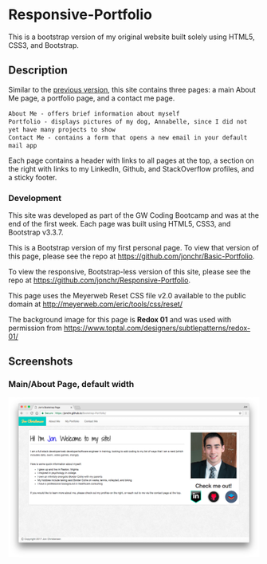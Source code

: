# Responsive-Portfolio
This is a bootstrap version of my original website built solely using HTML5, CSS3, and Bootstrap.

## Description

Similar to the [previous version](https://github.com/jonchr/Basic-Portfolio), this site contains three pages: a main About Me page, a portfolio page, and a contact me page.

	About Me - offers brief information about myself
	Portfolio - displays pictures of my dog, Annabelle, since I did not yet have many projects to show
	Contact Me - contains a form that opens a new email in your default mail app

Each page contains a header with links to all pages at the top, a section on the right with links to my LinkedIn, Github, and StackOverflow profiles, and a sticky footer.

### Development

This site was developed as part of the GW Coding Bootcamp and was at the end of the first week. Each page was built using HTML5, CSS3, and Bootstrap v3.3.7.

This is a Bootstrap version of my first personal page. To view that version of this page, please see the repo at https://github.com/jonchr/Basic-Portfolio.

To view the responsive, Bootstrap-less version of this site, please see the repo at https://github.com/jonchr/Responsive-Portfolio.

This page uses the Meyerweb Reset CSS file v2.0 available to the public domain at http://meyerweb.com/eric/tools/css/reset/

The background image for this page is **Redox 01** and was used with permission from https://www.toptal.com/designers/subtlepatterns/redox-01/

## Screenshots
### Main/About Page, default width
![Main Page](images/main_page.png)
